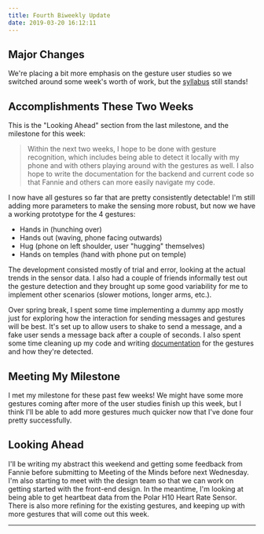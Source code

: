 ```yaml
---
title: Fourth Biweekly Update
date: 2019-03-20 16:12:11
---
```


## Major Changes
 We're placing a bit more emphasis on the gesture user studies so we switched around some week's worth of work, but the [syllabus](https://docs.google.com/document/d/1FP9NxLKu0oAbKUnAQtEWmshNW047A-YwUBGoOy_lv50/edit) still stands!<br>


## Accomplishments These Two Weeks
This is the "Looking Ahead" section from the last milestone, and the milestone for this week:
> Within the next two weeks, I hope to be done with gesture recognition, which includes being able
to detect it locally with my phone and with others playing around with the gestures as well. I
also hope to write the documentation for the backend and current code so that Fannie and others
can more easily navigate my code.

I now have all gestures so far that are pretty consistently detectable! I'm still adding more parameters to make the sensing more robust, but now we have a working prototype for the 4 gestures:
* Hands in (hunching over)
* Hands out (waving, phone facing outwards)
* Hug (phone on left shoulder, user "hugging" themselves)
* Hands on temples (hand with phone put on temple)

The development consisted mostly of trial and error, looking at the actual trends in the sensor data. I also had a couple of friends informally test out the gesture detection and they brought up some good variability for me to implement other scenarios (slower motions, longer arms, etc.).

Over spring break, I spent some time implementing a dummy app mostly just for exploring how the interaction for sending messages and gestures will be best. It's set up to allow users to shake to send a message, and a fake user sends a message back after a couple of seconds. I also spent some time cleaning up my code and writing [documentation](https://drive.google.com/open?id=1Uy5n_pG1bpoMTmUltuhQlAV77MDIksDBpll1MVKG8iE) for the gestures and how they're detected.

## Meeting My Milestone

I met my milestone for these past few weeks! We might have some more gestures coming after more of the user studies finish up this week, but I think I'll be able to add more gestures much quicker now that I've done four pretty successfully.

## Looking Ahead

I'll be writing my abstract this weekend and getting some feedback from Fannie before submitting to Meeting of the Minds before next Wednesday. I'm also starting to meet with the design team so that we can work on getting started with the front-end design. In the meantime, I'm looking at being able to get heartbeat data from the Polar H10 Heart Rate Sensor. There is also more refining for the existing gestures, and keeping up with more gestures that will come out this week.

---
